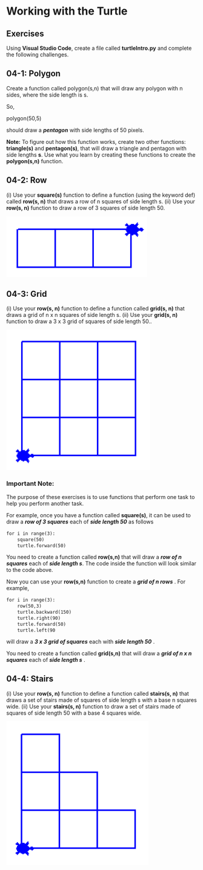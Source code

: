 # Working with the Turtle

## Exercises

Using **Visual Studio Code**, create a file called **turtleIntro.py** and complete the following challenges.

## 04-1:  Polygon
Create a function called polygon(s,n) that will draw any polygon with n sides, where the side length is s.

So,

polygon(50,5)

should draw a ***pentagon*** with side lengths of 50 pixels.

**Note:**  To figure out how this function works, create two other functions:  **triangle(s)** and **pentagon(s)**, that will draw a triangle and pentagon with side lengths **s**.  Use what you learn by creating these functions to create the **polygon(s,n)** function.

## 04-2:  Row

(i) Use your **square(s)** function to define a function (using the keyword def) called **row(s, n)** that draws a row of n squares of side length s.  (ii) Use your **row(s, n)** function to draw a row of 3 squares of side length 50.

![](row.PNG)

## 04-3:  Grid 

(i) Use your **row(s, n)** function to define a function called **grid(s, n)** that draws a grid of n x n squares of side length s.  (ii) Use your **grid(s, n)** function to draw a 3 x 3 grid of squares of side length 50..

![](grid.PNG)

### Important Note:

The purpose of these exercises is to use functions that perform one task to help you perform another task.

For example, once you have a function called **square(s)**, it can be used to draw a ***row of 3 squares*** each of ***side length 50*** as follows

```python3
for i in range(3):
    square(50)
    turtle.forward(50)
```

You need to create a function called **row(s,n)** that will draw a ***row of n squares*** each of ***side length s***.  The code inside the function will look similar to the code above.

Now you can use your **row(s,n)** function to create a ***grid of n rows*** .  For example,

```python3
for i in range(3):
    row(50,3)
    turtle.backward(150)
    turtle.right(90)
    turtle.forward(50)
    turtle.left(90
```

will draw a ***3 x 3 grid of squares*** each with ***side length 50*** .

You need to create a function called **grid(s,n)** that will draw a ***grid of n x n squares*** each of ***side length s*** .

## 04-4:  Stairs

(i) Use your **row(s, n)** function to define a function called **stairs(s, n)** that draws a set of stairs made of squares of side length s with a base n squares wide.  (ii) Use your **stairs(s, n)** function to draw a set of stairs made of squares of side length 50 with a base 4 squares wide.

![](stairs.PNG)
